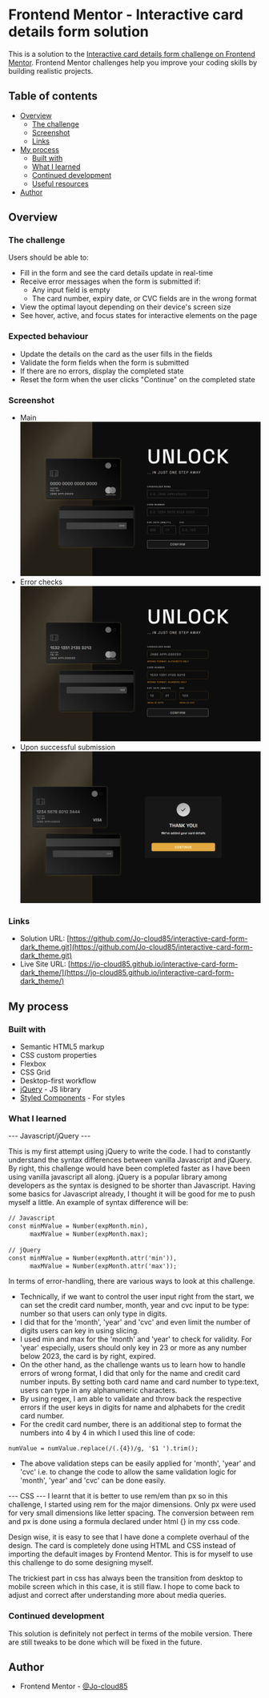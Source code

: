 # Frontend Mentor - Interactive card details form solution

This is a solution to the [Interactive card details form challenge on Frontend Mentor](https://www.frontendmentor.io/challenges/interactive-card-details-form-XpS8cKZDWw). Frontend Mentor challenges help you improve your coding skills by building realistic projects.

## Table of contents

- [Overview](#overview)
  - [The challenge](#the-challenge)
  - [Screenshot](#screenshot)
  - [Links](#links)
- [My process](#my-process)
  - [Built with](#built-with)
  - [What I learned](#what-i-learned)
  - [Continued development](#continued-development)
  - [Useful resources](#useful-resources)
- [Author](#author)

## Overview

### The challenge

Users should be able to:

- Fill in the form and see the card details update in real-time
- Receive error messages when the form is submitted if:
  - Any input field is empty
  - The card number, expiry date, or CVC fields are in the wrong format
- View the optimal layout depending on their device's screen size
- See hover, active, and focus states for interactive elements on the page

### Expected behaviour

- Update the details on the card as the user fills in the fields
- Validate the form fields when the form is submitted
- If there are no errors, display the completed state
- Reset the form when the user clicks "Continue" on the completed state

### Screenshot

- Main ![/images/main.png](./assets/images/main.png)
- Error checks ![/images/error-check.png](./assets/images/error-check.png)
- Upon successful submission ![/images/success.png](./assets/images/success.png)

### Links

- Solution URL: [https://github.com/Jo-cloud85/interactive-card-form-dark_theme.git](https://github.com/Jo-cloud85/interactive-card-form-dark_theme.git)
- Live Site URL: [https://jo-cloud85.github.io/interactive-card-form-dark_theme/](https://jo-cloud85.github.io/interactive-card-form-dark_theme/)

## My process

### Built with

- Semantic HTML5 markup
- CSS custom properties
- Flexbox
- CSS Grid
- Desktop-first workflow
- [jQuery](https://reactjs.org/) - JS library
- [Styled Components](https://styled-components.com/) - For styles

### What I learned

--- Javascript/jQuery ---

This is my first attempt using jQuery to write the code. I had to constantly understand the syntax differences between vanilla Javascript and jQuery. By right, this challenge would have been completed faster as I have been using vanilla javascript all along. jQuery is a popular library among developers as the syntax is designed to be shorter than Javascript. Having some basics for Javascript already, I thought it will be good for me to push myself a little. An example of syntax difference will be:

```
// Javascript
const minMValue = Number(expMonth.min),
      maxMValue = Number(expMonth.max);

// jQuery
const minMValue = Number(expMonth.attr('min')),
      maxMValue = Number(expMonth.attr('max'));
```

In terms of error-handling, there are various ways to look at this challenge.

- Technically, if we want to control the user input right from the start, we can set the credit card number, month, year and cvc input to be type: number so that users can only type in digits.
- I did that for the 'month', 'year' and 'cvc' and even limit the number of digits users can key in using slicing.
- I used min and max for the 'month' and 'year' to check for validity. For 'year' especially, users should only key in 23 or more as any number below 2023, the card is by right, expired.
- On the other hand, as the challenge wants us to learn how to handle errors of wrong format, I did that only for the name and credit card number inputs. By setting both card name and card number to type:text, users can type in any alphanumeric characters.
- By using regex, I am able to validate and throw back the respective errors if the user keys in digits for name and alphabets for the credit card number.
- For the credit card number, there is an additional step to format the numbers into 4 by 4 in which I used this line of code:

```
numValue = numValue.replace(/(.{4})/g, '$1 ').trim();
```

- The above validation steps can be easily applied for 'month', 'year' and 'cvc' i.e. to change the code to allow the same validation logic for 'month', 'year' and 'cvc' can be done easily.

--- CSS ---
I learnt that it is better to use rem/em than px so in this challenge, I started using rem for the major dimensions. Only px were used for very small dimensions like letter spacing. The conversion between rem and px is done using a formula declared under html {} in my css code.

Design wise, it is easy to see that I have done a complete overhaul of the design. The card is completely done using HTML and CSS instead of importing the default images by Frontend Mentor. This is for myself to use this challenge to do some designing myself.

The trickiest part in css has always been the transition from desktop to mobile screen which in this case, it is still flaw. I hope to come back to adjust and correct after understanding more about media queries.

### Continued development

This solution is definitely not perfect in terms of the mobile version. There are still tweaks to be done which will be fixed in the future.

## Author

- Frontend Mentor - [@Jo-cloud85](https://www.frontendmentor.io/profile/Jo-cloud85)
